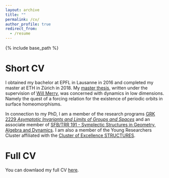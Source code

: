 ```yaml
---
layout: archive
title: ""
permalink: /cv/
author_profile: true
redirect_from:
  - /resume
---
```


{% include base_path %}

# Short CV

I obtained my bachelor at EPFL in Lausanne in 2016 and completed my master at ETH in Zürich in 2018. My [master thesis](files/master_thesis.pdf), written under the supervision of [Will Merry](https://www.merry.io/), was concerned with dynamics in low dimensions. Namely the quest of a forcing relation for the existence of periodic orbits in surface homeomorphisms.

In connection to my PhD, I am a member of the research programs [GRK 2229 _Asymptotic Invariants and Limits of Groups and Spaces_](http://www.groups-and-spaces.kit.edu/26.php) and an associate member of [SFB/TRR 191 - Symplectic Structures in Geometry, Algebra and Dynamics](http://www.mi.uni-koeln.de/CRC-TRR191/). I am also a member of the Young Researchers Cluster affiliated with the [Cluster of Excellence STRUCTURES](https://www.thphys.uni-heidelberg.de/~structures/).

# Full CV

You can downlaod my full CV [here](files/CV.pdf).
